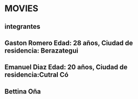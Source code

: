 # MOVIES
## integrantes
## Gaston Romero Edad: 28 años, Ciudad de residencia: Berazategui
## Emanuel Diaz Edad: 20 años, Ciudad de residencia:Cutral Có
## Bettina Oña